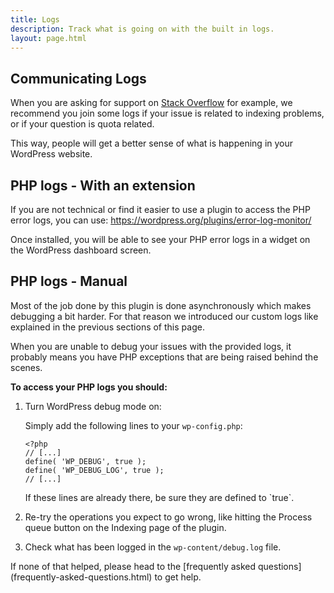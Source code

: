```yaml
---
title: Logs
description: Track what is going on with the built in logs.
layout: page.html
---
```


## Communicating Logs

When you are asking for support on [Stack Overflow](http://stackoverflow.com/questions/tagged/algolia+wordpress) for example, we recommend you join some logs if your issue is related to indexing problems, or if your question is quota related.

This way, people will get a better sense of what is happening in your WordPress website.

## PHP logs - With an extension

If you are not technical or find it easier to use a plugin to access the PHP error logs, you can use: https://wordpress.org/plugins/error-log-monitor/

Once installed, you will be able to see your PHP error logs in a widget on the WordPress dashboard screen.

## PHP logs - Manual

Most of the job done by this plugin is done asynchronously which makes debugging a bit harder.
For that reason we introduced our custom logs like explained in the previous sections of this page.

When you are unable to debug your issues with the provided logs, it probably means you have PHP exceptions that are being raised behind the scenes.

**To access your PHP logs you should:**

1. Turn WordPress debug mode on:

	Simply add the following lines to your `wp-config.php`:

	```
	<?php
	// [...]
	define( 'WP_DEBUG', true );
	define( 'WP_DEBUG_LOG', true );
	// [...]
	```

	<div class="alert alert-warning">If these lines are already there, be sure they are defined to `true`.</div>

2. Re-try the operations you expect to go wrong, like hitting the <span class="wp-btn">Process queue</span> button on the Indexing page of the plugin.
3. Check what has been logged in the `wp-content/debug.log` file.

<div class="alert alert-info">If none of that helped, please head to the [frequently asked questions](frequently-asked-questions.html) to get help.</div>

